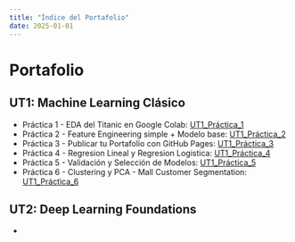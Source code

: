```yaml
---
title: "Índice del Portafolio"
date: 2025-01-01
---
```


# Portafolio

## UT1: Machine Learning Clásico
- Práctica 1 - EDA del Titanic en Google Colab: [UT1_Práctica_1](./UT1/03_p1.md)
- Práctica 2 - Feature Engineering simple + Modelo base: [UT1_Práctica_2](./UT1/04_p2.md)
- Práctica 3 - Publicar tu Portafolio con GitHub Pages: [UT1_Práctica_3](./UT1/05_p3.md)
- Práctica 4 - Regresion Lineal y Regresion Logistica: [UT1_Práctica_4](./UT1/06_p4.md)
- Práctica 5 - Validación y Selección de Modelos: [UT1_Práctica_5](./UT1/07_p5.md)
- Práctica 6 - Clustering y PCA - Mall Customer Segmentation: [UT1_Práctica_6](./UT1/08_p6.md)

## UT2: Deep Learning Foundations
- 